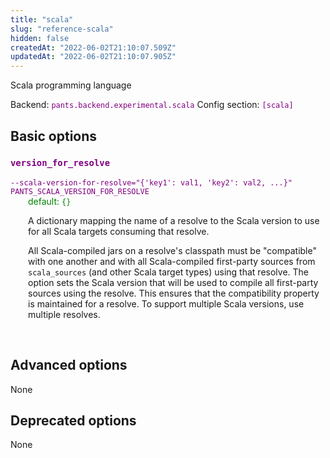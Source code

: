 ```yaml
---
title: "scala"
slug: "reference-scala"
hidden: false
createdAt: "2022-06-02T21:10:07.509Z"
updatedAt: "2022-06-02T21:10:07.905Z"
---
```

Scala programming language

Backend: <span style="color: purple"><code>pants.backend.experimental.scala</code></span>
Config section: <span style="color: purple"><code>[scala]</code></span>

## Basic options

<div style="color: purple">
  <h3><code>version_for_resolve</code></h3>
  <code>--scala-version-for-resolve=&quot;{'key1': val1, 'key2': val2, ...}&quot;</code><br>
  <code>PANTS_SCALA_VERSION_FOR_RESOLVE</code><br>
</div>
<div style="padding-left: 2em;">
<span style="color: green">default: <code>{}</code></span>

<br>

A dictionary mapping the name of a resolve to the Scala version to use for all Scala targets consuming that resolve.

All Scala-compiled jars on a resolve's classpath must be "compatible" with one another and with all Scala-compiled first-party sources from `scala_sources` (and other Scala target types) using that resolve. The option sets the Scala version that will be used to compile all first-party sources using the resolve. This ensures that the compatibility property is maintained for a resolve. To support multiple Scala versions, use multiple resolves.
</div>
<br>


## Advanced options

None

## Deprecated options

None